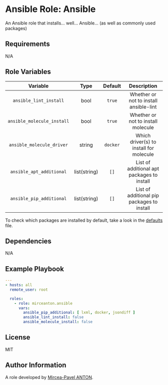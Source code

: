 Ansible Role: Ansible
=====================

An Ansible role that installs... well... Ansible... (as well as commonly used packages)

Requirements
------------

N/A

Role Variables
--------------

|          Variable          |     Type     | Default  |                Description                 |
| :------------------------: | :----------: | :------: | :----------------------------------------: |
|   `ansible_lint_install`   |     bool     |  `true`  |   Whether or not to install ansible-lint   |
| `ansible_molecule_install` |     bool     |  `true`  |     Whether or not to install molecule     |
| `ansible_molecule_driver`  |    string    | `docker` |  Which driver(s) to install for molecule   |
|  `ansible_apt_additional`  | list(string) |   `[]`   | List of additional apt packages to install |
|  `ansible_pip_additional`  | list(string) |   `[]`   | List of additional pip packages to install |

To check which packages are installed by default, take a look in the [defaults](defaults/main.yml) file.

Dependencies
------------

N/A

Example Playbook
----------------

``` yml
---
- hosts: all
  remote_user: root

  roles:
    - role: mirceanton.ansible
      vars:
        ansible_pip_additional: [ lxml, docker, jsondiff ]
        ansible_lint_install: false
        ansible_molecule_install: false
```

License
-------

MIT

Author Information
------------------

A role developed by [Mircea-Pavel ANTON](https://www.mirceanton.com).
